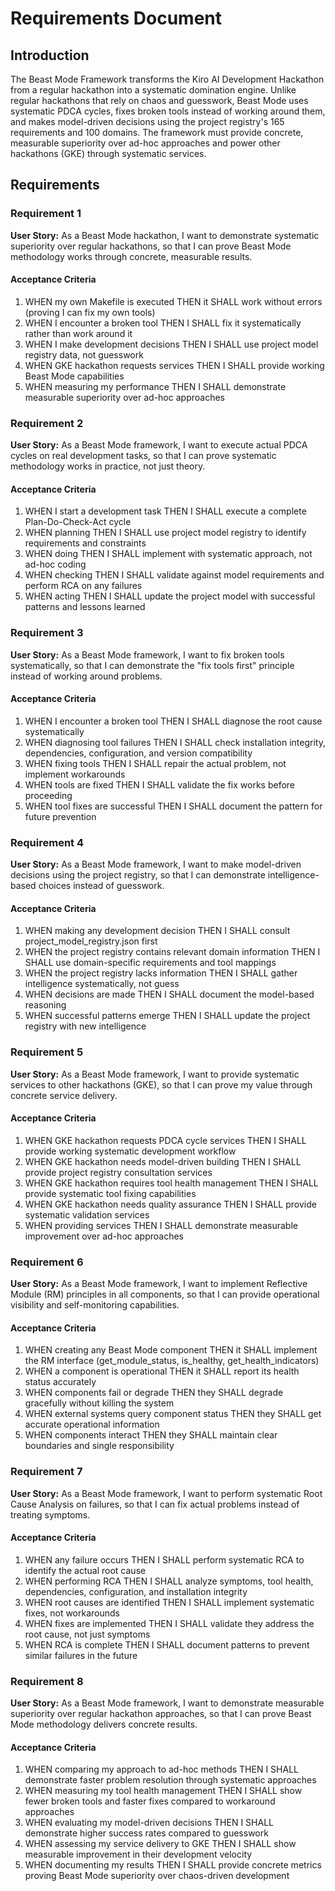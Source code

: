# Requirements Document

## Introduction

The Beast Mode Framework transforms the Kiro AI Development Hackathon from a regular hackathon into a systematic domination engine. Unlike regular hackathons that rely on chaos and guesswork, Beast Mode uses systematic PDCA cycles, fixes broken tools instead of working around them, and makes model-driven decisions using the project registry's 165 requirements and 100 domains. The framework must provide concrete, measurable superiority over ad-hoc approaches and power other hackathons (GKE) through systematic services.

## Requirements

### Requirement 1

**User Story:** As a Beast Mode hackathon, I want to demonstrate systematic superiority over regular hackathons, so that I can prove Beast Mode methodology works through concrete, measurable results.

#### Acceptance Criteria

1. WHEN my own Makefile is executed THEN it SHALL work without errors (proving I can fix my own tools)
2. WHEN I encounter a broken tool THEN I SHALL fix it systematically rather than work around it
3. WHEN I make development decisions THEN I SHALL use project model registry data, not guesswork
4. WHEN GKE hackathon requests services THEN I SHALL provide working Beast Mode capabilities
5. WHEN measuring my performance THEN I SHALL demonstrate measurable superiority over ad-hoc approaches

### Requirement 2

**User Story:** As a Beast Mode framework, I want to execute actual PDCA cycles on real development tasks, so that I can prove systematic methodology works in practice, not just theory.

#### Acceptance Criteria

1. WHEN I start a development task THEN I SHALL execute a complete Plan-Do-Check-Act cycle
2. WHEN planning THEN I SHALL use project model registry to identify requirements and constraints
3. WHEN doing THEN I SHALL implement with systematic approach, not ad-hoc coding
4. WHEN checking THEN I SHALL validate against model requirements and perform RCA on any failures
5. WHEN acting THEN I SHALL update the project model with successful patterns and lessons learned

### Requirement 3

**User Story:** As a Beast Mode framework, I want to fix broken tools systematically, so that I can demonstrate the "fix tools first" principle instead of working around problems.

#### Acceptance Criteria

1. WHEN I encounter a broken tool THEN I SHALL diagnose the root cause systematically
2. WHEN diagnosing tool failures THEN I SHALL check installation integrity, dependencies, configuration, and version compatibility
3. WHEN fixing tools THEN I SHALL repair the actual problem, not implement workarounds
4. WHEN tools are fixed THEN I SHALL validate the fix works before proceeding
5. WHEN tool fixes are successful THEN I SHALL document the pattern for future prevention

### Requirement 4

**User Story:** As a Beast Mode framework, I want to make model-driven decisions using the project registry, so that I can demonstrate intelligence-based choices instead of guesswork.

#### Acceptance Criteria

1. WHEN making any development decision THEN I SHALL consult project_model_registry.json first
2. WHEN the project registry contains relevant domain information THEN I SHALL use domain-specific requirements and tool mappings
3. WHEN the project registry lacks information THEN I SHALL gather intelligence systematically, not guess
4. WHEN decisions are made THEN I SHALL document the model-based reasoning
5. WHEN successful patterns emerge THEN I SHALL update the project registry with new intelligence

### Requirement 5

**User Story:** As a Beast Mode framework, I want to provide systematic services to other hackathons (GKE), so that I can prove my value through concrete service delivery.

#### Acceptance Criteria

1. WHEN GKE hackathon requests PDCA cycle services THEN I SHALL provide working systematic development workflow
2. WHEN GKE hackathon needs model-driven building THEN I SHALL provide project registry consultation services
3. WHEN GKE hackathon requires tool health management THEN I SHALL provide systematic tool fixing capabilities
4. WHEN GKE hackathon needs quality assurance THEN I SHALL provide systematic validation services
5. WHEN providing services THEN I SHALL demonstrate measurable improvement over ad-hoc approaches

### Requirement 6

**User Story:** As a Beast Mode framework, I want to implement Reflective Module (RM) principles in all components, so that I can provide operational visibility and self-monitoring capabilities.

#### Acceptance Criteria

1. WHEN creating any Beast Mode component THEN it SHALL implement the RM interface (get_module_status, is_healthy, get_health_indicators)
2. WHEN a component is operational THEN it SHALL report its health status accurately
3. WHEN components fail or degrade THEN they SHALL degrade gracefully without killing the system
4. WHEN external systems query component status THEN they SHALL get accurate operational information
5. WHEN components interact THEN they SHALL maintain clear boundaries and single responsibility

### Requirement 7

**User Story:** As a Beast Mode framework, I want to perform systematic Root Cause Analysis on failures, so that I can fix actual problems instead of treating symptoms.

#### Acceptance Criteria

1. WHEN any failure occurs THEN I SHALL perform systematic RCA to identify the actual root cause
2. WHEN performing RCA THEN I SHALL analyze symptoms, tool health, dependencies, configuration, and installation integrity
3. WHEN root causes are identified THEN I SHALL implement systematic fixes, not workarounds
4. WHEN fixes are implemented THEN I SHALL validate they address the root cause, not just symptoms
5. WHEN RCA is complete THEN I SHALL document patterns to prevent similar failures in the future

### Requirement 8

**User Story:** As a Beast Mode framework, I want to demonstrate measurable superiority over regular hackathon approaches, so that I can prove Beast Mode methodology delivers concrete results.

#### Acceptance Criteria

1. WHEN comparing my approach to ad-hoc methods THEN I SHALL demonstrate faster problem resolution through systematic approaches
2. WHEN measuring my tool health management THEN I SHALL show fewer broken tools and faster fixes compared to workaround approaches
3. WHEN evaluating my model-driven decisions THEN I SHALL demonstrate higher success rates compared to guesswork
4. WHEN assessing my service delivery to GKE THEN I SHALL show measurable improvement in their development velocity
5. WHEN documenting my results THEN I SHALL provide concrete metrics proving Beast Mode superiority over chaos-driven development
